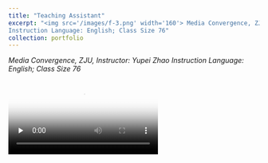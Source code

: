 ```yaml
---
title: "Teaching Assistant"
excerpt: "<img src='/images/f-3.png' width='160'> Media Convergence, ZJU, Instructor: Yupei Zhao
Instruction Language: English; Class Size 76"
collection: portfolio
--- 
```


*Media Convergence, ZJU, Instructor: Yupei Zhao
Instruction Language: English; Class Size 76*

<video id="video" controls="" preload="none" poster="/images/f-3.png">
      <source id="mp4" src="/files/ed6daf4aa980dc6192359481f743a036.mp4" type="video/mp4">
</videos>
